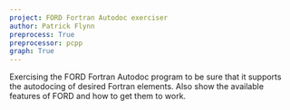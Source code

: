 ```yaml
---
project: FORD Fortran Autodoc exerciser 
author: Patrick Flynn
preprocess: True
preprocessor: pcpp
graph: True
---
```


Exercising the FORD Fortran Autodoc program to be sure that it supports the autodocing of desired Fortran elements. Also show the available features of FORD and how to get them to work.
